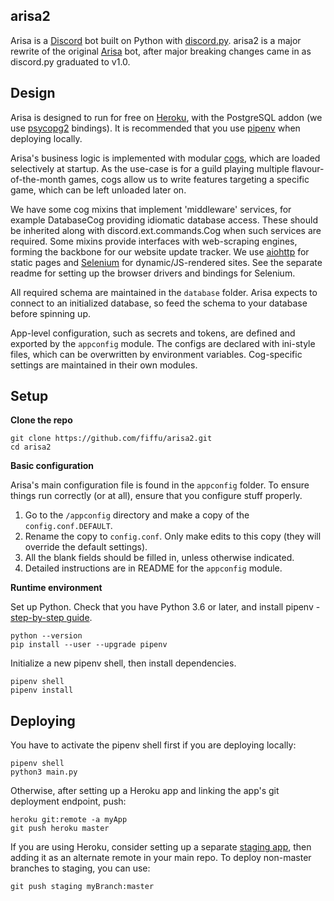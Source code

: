 ## arisa2

Arisa is a [Discord](https://discordapp.com/) bot built on Python with [discord.py](https://pypi.org/project/discord.py/). arisa2 is a major rewrite of the original [Arisa](https://arisa-chan.herokuapp.com) bot, after major breaking changes came in as discord.py graduated to v1.0.


## Design

Arisa is designed to run for free on [Heroku](https://heroku.com/), with the PostgreSQL addon (we use [psycopg2](https://pypi.org/project/psycopg2/) bindings). It is recommended that you use [pipenv](https://pypi.org/project/pipenv/) when deploying locally.

Arisa's business logic is implemented with modular [cogs](https://discordpy.readthedocs.io/en/latest/ext/commands/cogs.html), which are loaded selectively at startup. As the use-case is for a guild playing multiple flavour-of-the-month games, cogs allow us to write features targeting a specific game, which can be left unloaded later on.

We have some cog mixins that implement 'middleware' services, for example DatabaseCog providing idiomatic database access. These should be inherited along with discord.ext.commands.Cog when such services are required. Some mixins provide interfaces with web-scraping engines, forming the backbone for our website update tracker. We use [aiohttp](https://pypi.org/project/aiohttp/) for static pages and [Selenium](https://pypi.org/project/selenium/) for dynamic/JS-rendered sites. See the separate readme for setting up the browser drivers and bindings for Selenium.

All required schema are maintained in the `database` folder. Arisa expects to connect to an initialized database, so feed the schema to your database before spinning up.

App-level configuration, such as secrets and tokens, are defined and exported by the `appconfig` module. The configs are declared with ini-style files, which can be overwritten by environment variables. Cog-specific settings are maintained in their own modules.


## Setup

**Clone the repo**

    git clone https://github.com/fiffu/arisa2.git
    cd arisa2


**Basic configuration**

Arisa's main configuration file is found in the `appconfig` folder. To ensure things run correctly (or at all), ensure that you configure stuff properly.

1. Go to the `/appconfig` directory and make a copy of the `config.conf.DEFAULT`.
2. Rename the copy to `config.conf`. Only make edits to this copy (they will override the default settings).
3. All the blank fields should be filled in, unless otherwise indicated.
4. Detailed instructions are in README for the `appconfig` module.

**Runtime environment**

Set up Python. Check that you have Python 3.6 or later, and install pipenv - [step-by-step guide](https://docs.pipenv.org/en/latest/install/).

    python --version
    pip install --user --upgrade pipenv

Initialize a new pipenv shell, then install dependencies.

    pipenv shell
    pipenv install


## Deploying

You have to activate the pipenv shell first if you are deploying locally:

    pipenv shell
    python3 main.py

Otherwise, after setting up a Heroku app and linking the app's git deployment endpoint, push:

    heroku git:remote -a myApp
    git push heroku master

If you are using Heroku, consider setting up a separate [staging app](https://devcenter.heroku.com/articles/multiple-environments), then adding it as an alternate remote in your main repo. To deploy non-master branches to staging, you can use:

    git push staging myBranch:master

